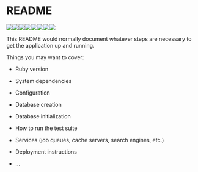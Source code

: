 # README
[![](https://sourcerer.io/fame/ayushianan/ayushianan/blog/images/0)](https://sourcerer.io/fame/ayushianan/ayushianan/blog/links/0)[![](https://sourcerer.io/fame/ayushianan/ayushianan/blog/images/1)](https://sourcerer.io/fame/ayushianan/ayushianan/blog/links/1)[![](https://sourcerer.io/fame/ayushianan/ayushianan/blog/images/2)](https://sourcerer.io/fame/ayushianan/ayushianan/blog/links/2)[![](https://sourcerer.io/fame/ayushianan/ayushianan/blog/images/3)](https://sourcerer.io/fame/ayushianan/ayushianan/blog/links/3)[![](https://sourcerer.io/fame/ayushianan/ayushianan/blog/images/4)](https://sourcerer.io/fame/ayushianan/ayushianan/blog/links/4)[![](https://sourcerer.io/fame/ayushianan/ayushianan/blog/images/5)](https://sourcerer.io/fame/ayushianan/ayushianan/blog/links/5)[![](https://sourcerer.io/fame/ayushianan/ayushianan/blog/images/6)](https://sourcerer.io/fame/ayushianan/ayushianan/blog/links/6)[![](https://sourcerer.io/fame/ayushianan/ayushianan/blog/images/7)](https://sourcerer.io/fame/ayushianan/ayushianan/blog/links/7)

This README would normally document whatever steps are necessary to get the
application up and running.

Things you may want to cover:

* Ruby version

* System dependencies

* Configuration

* Database creation

* Database initialization

* How to run the test suite

* Services (job queues, cache servers, search engines, etc.)

* Deployment instructions

* ...
